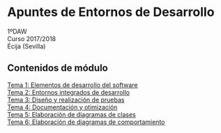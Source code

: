 # Apuntes de Entornos de Desarrollo

1ºDAW  
Curso 2017/2018  
Écija (Sevilla)  

## Contenidos de módulo

[Tema 1: Elementos de desarrollo del software](1.ELEMENTOS.MD)    
[Tema 2: Entornos integrados de desarrollo](2.ENTORNOS.MD)  
[Tema 3: Diseño y realización de pruebas](3.PRUEBAS.MD)  
[Tema 4: Documentación y otimización](4.DOCUMENTACION.MD)  
[Tema 5: Elaboración de diagramas de clases](5.DIAGRAMAS_CLASES.MD)  
[Tema 6: Elaboración de diagramas de comportamiento](6.DIAGRAMAS_COMPORTAMIENTO.MD)  


